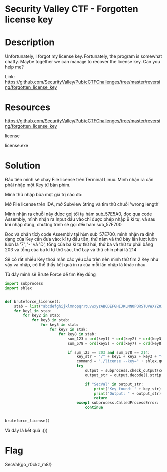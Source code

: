 # Security Valley CTF - Forgotten license key

# Description

Unfortunately, I forgot my license key. Fortunately, the program is somewhat chatty. Maybe together we can manage to recover the license key. Can you help me?

Link: https://github.com/SecurityValley/PublicCTFChallenges/tree/master/reversing/forgotten_license_key

# Resources
https://github.com/SecurityValley/PublicCTFChallenges/tree/master/reversing/forgotten_license_key

license

license.exe

# Solution

Đầu tiên mình sẽ chạy File license trên Terminal Linux. Mình nhận ra cần phải nhập một Key từ bàn phím.

Mình thử nhập bừa một giá trị nào đó:

Mở File license trên IDA, mở Subview String và tìm thử chuỗi 'wrong length'

Mình nhận ra chuỗi này được gọi tới tại hàm sub_57E5A0, đọc qua code Assembly, mình nhận ra Input đầu vào chỉ được phép nhập 9 kí tự, và sau khi nhập đúng, chương trình sẽ gọi đến hàm sub_57E700

Đọc và phân tích code Assembly tại hàm sub_57E700, mình nhận ra định dạng của Key cần đưa vào: kí tự đầu tiên, thứ năm và thứ bảy lần lượt luôn luôn là '7', '-' và 'D', tổng của ba kí tự thứ hai, thứ ba và thứ tư phải bằng 203 và tổng của ba kí tự thứ sáu, thứ baỷ và thứ chín phải là 214

Sẽ có rất nhiều Key thoả mãn các yêu cầu trên nên mình thử tìm 2 Key như vậy và nhập, có thể thấy kết quả in ra của mỗi lần nhập là khác nhau.

Từ đây mình sẽ Brute Force để tìm Key đúng

```python
import subprocess
import shlex


def bruteforce_license():
    stab = list("abcdefghijklmnopqrstuvwxyzABCDEFGHIJKLMNOPQRSTUVWXYZ0123456789")
    for key1 in stab:
        for key2 in stab:
            for key3 in stab:
                for key5 in stab:
                    for key7 in stab:
                        for key8 in stab:
                            sum_123 = ord(key1) + ord(key2) + ord(key3)
                            sum_578 = ord(key5) + ord(key7) + ord(key8)

                            if sum_123 == 203 and sum_578 == 214:
                                key_str = "7" + key1 + key2 + key3 + "-" + key5 + "D" + key7 + key8
                                command = "./license --key=" + shlex.quote(key_str)
                                try:
                                    output = subprocess.check_output(command, shell=True, stderr=subprocess.DEVNULL)
                                    output_str = output.decode().strip()

                                    if "SecVal" in output_str:
                                        print("Key found: " + key_str)
                                        print("Output: " + output_str)
                                        return
                                except subprocess.CalledProcessError:
                                    continue


bruteforce_license()
```
Và đây là kết quả :)))

# Flag
SecVal{go_r0ckz_m8!}
